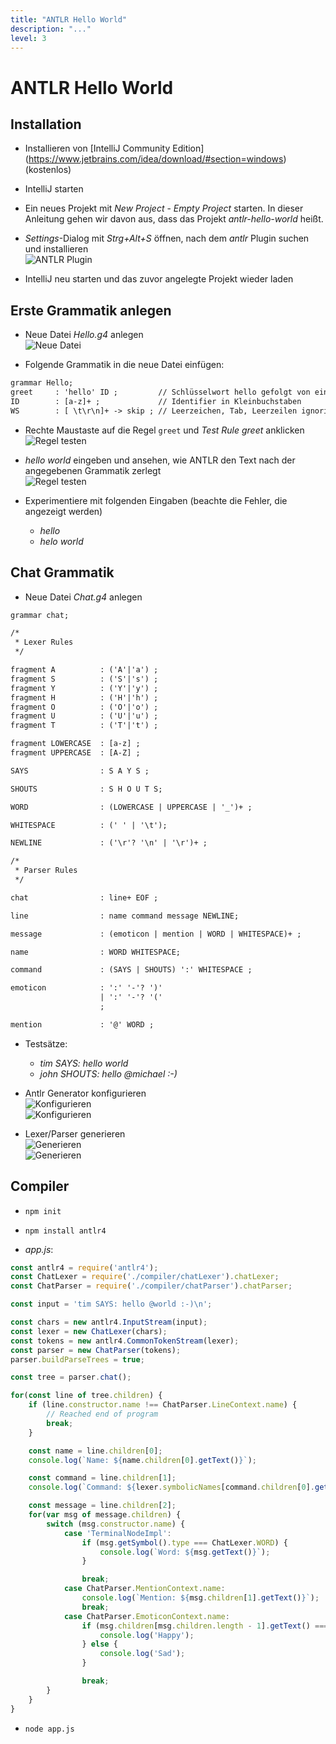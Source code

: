```yaml
---
title: "ANTLR Hello World"
description: "..."
level: 3
---
```


# ANTLR Hello World

## Installation

* Installieren von [IntelliJ Community Edition]<br/>(https://www.jetbrains.com/idea/download/#section=windows) (kostenlos)

* IntelliJ starten

* Ein neues Projekt mit *New Project* - *Empty Project* starten. In dieser Anleitung gehen wir davon aus, dass das Projekt *antlr-hello-world* heißt.

* *Settings*-Dialog mit *Strg+Alt+S* öffnen, nach dem *antlr* Plugin suchen und installieren<br/>
  ![ANTLR Plugin](install-antlr.png)

* IntelliJ neu starten und das zuvor angelegte Projekt wieder laden

## Erste Grammatik anlegen

* Neue Datei *Hello.g4* anlegen<br/>
  ![Neue Datei](new-file.png)

* Folgende Grammatik in die neue Datei einfügen:

```txt
grammar Hello;
greet     : 'hello' ID ;         // Schlüsselwort hello gefolgt von einem Identifier
ID        : [a-z]+ ;             // Identifier in Kleinbuchstaben
WS        : [ \t\r\n]+ -> skip ; // Leerzeichen, Tab, Leerzeilen ignorieren
```

* Rechte Maustaste auf die Regel `greet` und *Test Rule greet* anklicken<br/>
  ![Regel testen](test-rule.png)

* *hello world* eingeben und ansehen, wie ANTLR den Text nach der angegebenen Grammatik zerlegt<br/>
  ![Regel testen](test-rule-2.png)

* Experimentiere mit folgenden Eingaben (beachte die Fehler, die angezeigt werden)
  * *hello*
  * *helo world*

## Chat Grammatik

* Neue Datei *Chat.g4* anlegen

```txt
grammar chat;

/*
 * Lexer Rules
 */

fragment A          : ('A'|'a') ;
fragment S          : ('S'|'s') ;
fragment Y          : ('Y'|'y') ;
fragment H          : ('H'|'h') ;
fragment O          : ('O'|'o') ;
fragment U          : ('U'|'u') ;
fragment T          : ('T'|'t') ;

fragment LOWERCASE  : [a-z] ;
fragment UPPERCASE  : [A-Z] ;

SAYS                : S A Y S ;

SHOUTS              : S H O U T S;

WORD                : (LOWERCASE | UPPERCASE | '_')+ ;

WHITESPACE          : (' ' | '\t');

NEWLINE             : ('\r'? '\n' | '\r')+ ;

/*
 * Parser Rules
 */

chat                : line+ EOF ;

line                : name command message NEWLINE;

message             : (emoticon | mention | WORD | WHITESPACE)+ ;

name                : WORD WHITESPACE;

command             : (SAYS | SHOUTS) ':' WHITESPACE ;

emoticon            : ':' '-'? ')'
                    | ':' '-'? '('
                    ;

mention             : '@' WORD ;
```

* Testsätze:
  * *tim SAYS: hello world*
  * *john SHOUTS: hello @michael :-)*

* Antlr Generator konfigurieren<br/>
  ![Konfigurieren](configure-antlr.png)<br/>
  ![Konfigurieren](configure-antlr-2.png)

* Lexer/Parser generieren<br/>
  ![Generieren](lexer-parser-generate.png)<br/>
  ![Generieren](lexer-parser-generate-2.png)

## Compiler

* `npm init`

* `npm install antlr4`

* *app.js*:

```js
const antlr4 = require('antlr4');
const ChatLexer = require('./compiler/chatLexer').chatLexer;
const ChatParser = require('./compiler/chatParser').chatParser;

const input = 'tim SAYS: hello @world :-)\n';

const chars = new antlr4.InputStream(input);
const lexer = new ChatLexer(chars);
const tokens = new antlr4.CommonTokenStream(lexer);
const parser = new ChatParser(tokens);
parser.buildParseTrees = true;

const tree = parser.chat();

for(const line of tree.children) {
    if (line.constructor.name !== ChatParser.LineContext.name) {
        // Reached end of program
        break;
    }

    const name = line.children[0];
    console.log(`Name: ${name.children[0].getText()}`);

    const command = line.children[1];
    console.log(`Command: ${lexer.symbolicNames[command.children[0].getSymbol().type]}`);

    const message = line.children[2];
    for(var msg of message.children) {
        switch (msg.constructor.name) {
            case 'TerminalNodeImpl':
                if (msg.getSymbol().type === ChatLexer.WORD) {
                    console.log(`Word: ${msg.getText()}`);
                }

                break;
            case ChatParser.MentionContext.name:
                console.log(`Mention: ${msg.children[1].getText()}`);
                break;
            case ChatParser.EmoticonContext.name:
                if (msg.children[msg.children.length - 1].getText() === `)`) {
                    console.log('Happy');
                } else {
                    console.log('Sad');
                }

                break;
        }
    }
}
```

* `node app.js`
